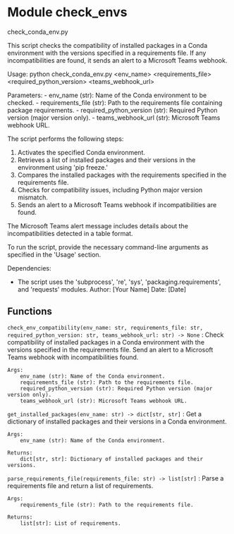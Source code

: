 Module check_envs
=================

check_conda_env.py

This script checks the compatibility of installed packages in a Conda environment with the versions specified in a requirements file. If any incompatibilities are found, it sends an alert to a Microsoft Teams webhook.

Usage:
    python check_conda_env.py <env_name> <requirements_file> <required_python_version> <teams_webhook_url>

Parameters:
    - env_name (str): Name of the Conda environment to be checked.
    - requirements_file (str): Path to the requirements file containing package requirements.
    - required_python_version (str): Required Python version (major version only).
    - teams_webhook_url (str): Microsoft Teams webhook URL.

The script performs the following steps:

1. Activates the specified Conda environment.
2. Retrieves a list of installed packages and their versions in the environment using 'pip freeze.'
3. Compares the installed packages with the requirements specified in the requirements file.
4. Checks for compatibility issues, including Python major version mismatch.
5. Sends an alert to a Microsoft Teams webhook if incompatibilities are found.

The Microsoft Teams alert message includes details about the incompatibilities detected in a table format.

To run the script, provide the necessary command-line arguments as specified in the 'Usage' section.

Dependencies:

- The script uses the 'subprocess', 're', 'sys', 'packaging.requirements', and 'requests' modules.
Author: [Your Name]
Date: [Date]

Functions
---------

`check_env_compatibility(env_name: str, requirements_file: str, required_python_version: str, teams_webhook_url: str) ‑> None`
:   Check compatibility of installed packages in a Conda environment with the versions specified in the requirements file.
    Send an alert to a Microsoft Teams webhook with incompatibilities found.

    Args:
        env_name (str): Name of the Conda environment.
        requirements_file (str): Path to the requirements file.
        required_python_version (str): Required Python version (major version only).
        teams_webhook_url (str): Microsoft Teams webhook URL.

`get_installed_packages(env_name: str) ‑> dict[str, str]`
:   Get a dictionary of installed packages and their versions in a Conda environment.

    Args:
        env_name (str): Name of the Conda environment.

    Returns:
        dict[str, str]: Dictionary of installed packages and their versions.

`parse_requirements_file(requirements_file: str) ‑> list[str]`
:   Parse a requirements file and return a list of requirements.

    Args:
        requirements_file (str): Path to the requirements file.

    Returns:
        list[str]: List of requirements.
